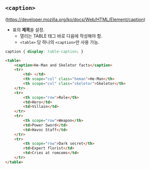 ## ```<caption>```
(https://developer.mozilla.org/ko/docs/Web/HTML/Element/caption)

- 표의 **제목**을 설정.
    - 열리는 TABLE 태그 바로 다음에 작성해야 함.
    - ```<table>``` 당 하나의 ```<caption>```만 사용 가능.

```css
caption { display: table-caption; }
```

```html
<table>
    <caption>He-Man and Skeletor facts</caption>
    <tr>
        <td> </td>
        <th scope="col" class="heman">He-Man</th>
        <th scope="col" class="skeletor">Skeletor</th>
    </tr>
    <tr>
        <th scope="row">Role</th>
        <td>Hero</td>
        <td>Villain</td>
    </tr>
    <tr>
        <th scope="row">Weapon</th>
        <td>Power Sword</td>
        <td>Havoc Staff</td>
    </tr>
    <tr>
        <th scope="row">Dark secret</th>
        <td>Expert florist</td>
        <td>Cries at romcoms</td>
    </tr>
</table>
```